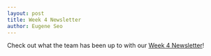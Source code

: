 ```yaml
---
layout: post
title: Week 4 Newsletter
author: Eugene Seo
---
```

Check out what the team has been up to with our [Week 4 Newsletter](/downloads/newsletters/week4-2018.pdf)!
